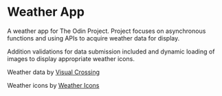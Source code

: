 # Weather App

A weather app for The Odin Project. Project focuses on asynchronous functions and using APIs to acquire weather data for display.

Addition validations for data submission included and dynamic loading of images to display appropriate weather icons.

Weather data by [Visual Crossing](https://www.visualcrossing.com)

Weather icons by [Weather Icons](https://erikflowers.github.io/weather-icons/)
